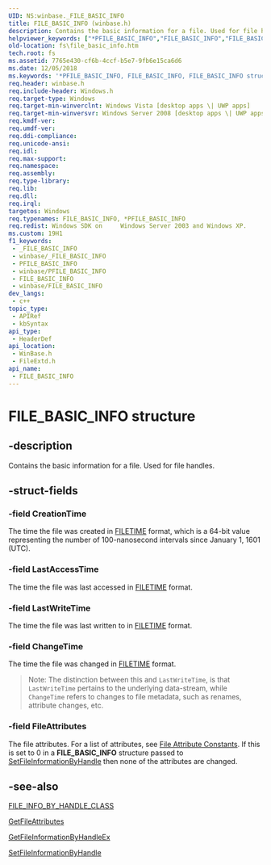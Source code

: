 ```yaml
---
UID: NS:winbase._FILE_BASIC_INFO
title: FILE_BASIC_INFO (winbase.h)
description: Contains the basic information for a file. Used for file handles.
helpviewer_keywords: ["*PFILE_BASIC_INFO","FILE_BASIC_INFO","FILE_BASIC_INFO structure [Files]","PFILE_BASIC_INFO","PFILE_BASIC_INFO structure pointer [Files]","fileextd/FILE_BASIC_INFO","fileextd/PFILE_BASIC_INFO","fs.file_basic_info","winbase/FILE_BASIC_INFO","winbase/PFILE_BASIC_INFO"]
old-location: fs\file_basic_info.htm
tech.root: fs
ms.assetid: 7765e430-cf6b-4ccf-b5e7-9fb6e15ca6d6
ms.date: 12/05/2018
ms.keywords: '*PFILE_BASIC_INFO, FILE_BASIC_INFO, FILE_BASIC_INFO structure [Files], PFILE_BASIC_INFO, PFILE_BASIC_INFO structure pointer [Files], fileextd/FILE_BASIC_INFO, fileextd/PFILE_BASIC_INFO, fs.file_basic_info, winbase/FILE_BASIC_INFO, winbase/PFILE_BASIC_INFO'
req.header: winbase.h
req.include-header: Windows.h
req.target-type: Windows
req.target-min-winverclnt: Windows Vista [desktop apps \| UWP apps]
req.target-min-winversvr: Windows Server 2008 [desktop apps \| UWP apps]
req.kmdf-ver: 
req.umdf-ver: 
req.ddi-compliance: 
req.unicode-ansi: 
req.idl: 
req.max-support: 
req.namespace: 
req.assembly: 
req.type-library: 
req.lib: 
req.dll: 
req.irql: 
targetos: Windows
req.typenames: FILE_BASIC_INFO, *PFILE_BASIC_INFO
req.redist: Windows SDK on     Windows Server 2003 and Windows XP.
ms.custom: 19H1
f1_keywords:
 - _FILE_BASIC_INFO
 - winbase/_FILE_BASIC_INFO
 - PFILE_BASIC_INFO
 - winbase/PFILE_BASIC_INFO
 - FILE_BASIC_INFO
 - winbase/FILE_BASIC_INFO
dev_langs:
 - c++
topic_type:
 - APIRef
 - kbSyntax
api_type:
 - HeaderDef
api_location:
 - WinBase.h
 - FileExtd.h
api_name:
 - FILE_BASIC_INFO
---
```


# FILE_BASIC_INFO structure


## -description

Contains the basic information for a file. Used for file handles.

## -struct-fields

### -field CreationTime

The time the file was created in <a href="/windows/desktop/api/minwinbase/ns-minwinbase-filetime">FILETIME</a> format, 
      which is a 64-bit value representing the number of 100-nanosecond intervals since January 1, 1601 (UTC).

### -field LastAccessTime

The time the file was last accessed in <a href="/windows/desktop/api/minwinbase/ns-minwinbase-filetime">FILETIME</a> 
      format.

### -field LastWriteTime

The time the file was last written to in <a href="/windows/desktop/api/minwinbase/ns-minwinbase-filetime">FILETIME</a> 
      format.

### -field ChangeTime

The time the file was changed in <a href="/windows/desktop/api/minwinbase/ns-minwinbase-filetime">FILETIME</a> 
      format.

> Note: The distinction between this and `LastWriteTime`, is that `LastWriteTime` pertains to the underlying data-stream, while `ChangeTime` refers to changes to file metadata, such as renames, attribute changes, etc.

### -field FileAttributes

The file attributes. For a list of attributes, see 
      <a href="/windows/desktop/FileIO/file-attribute-constants">File Attribute Constants</a>. If this is set 
      to 0 in a <b>FILE_BASIC_INFO</b> structure passed to 
      <a href="/windows/desktop/api/fileapi/nf-fileapi-setfileinformationbyhandle">SetFileInformationByHandle</a> then none of the 
      attributes are changed.

## -see-also

<a href="/windows/desktop/api/minwinbase/ne-minwinbase-file_info_by_handle_class">FILE_INFO_BY_HANDLE_CLASS</a>



<a href="/windows/desktop/api/fileapi/nf-fileapi-getfileattributesa">GetFileAttributes</a>



<a href="/windows/desktop/api/winbase/nf-winbase-getfileinformationbyhandleex">GetFileInformationByHandleEx</a>



<a href="/windows/desktop/api/fileapi/nf-fileapi-setfileinformationbyhandle">SetFileInformationByHandle</a>